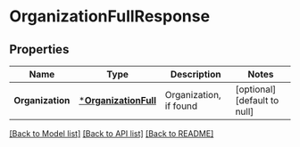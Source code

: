 # OrganizationFullResponse

## Properties
Name | Type | Description | Notes
------------ | ------------- | ------------- | -------------
**Organization** | [***OrganizationFull**](OrganizationFull.md) | Organization, if found | [optional] [default to null]

[[Back to Model list]](../README.md#documentation-for-models) [[Back to API list]](../README.md#documentation-for-api-endpoints) [[Back to README]](../README.md)


